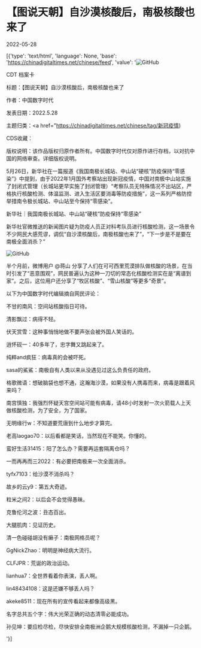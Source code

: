 # 【图说天朝】自沙漠核酸后，南极核酸也来了

2022-05-28

[{'type': 'text/html', 'language': None, 'base': 'https://chinadigitaltimes.net/chinese/feed', 'value': '![GitHub](https://chinadigitaltimes.net/chinese/files/2022/05/image-1653718053036-768x620.png)

CDT 档案卡

标题：【图说天朝】自沙漠核酸后，南极核酸也来了

作者：中国数字时代

发表日期：2022.5.28

主题归类：<a href="https://chinadigitaltimes.net/chinese/tag/新冠疫情)

CDS收藏：

版权说明：该作品版权归原作者所有。中国数字时代仅对原作进行存档，以对抗中国的网络审查。详细版权说明。





5月26日，新华社在一篇报道《我国南极长城站、中山站“硬核”防疫保持“零感染”》中提到，由于2022年1月国外考察站出现新冠疫情，中国对南极中山站实施了封闭式管理（长城站更早实施了封闭管理）“考察队员无特殊情况不出站区，严格执行核酸检测、体温监测、进入生活区要消毒等防疫措施”，这一系列严格防控举措南令极长城站、中山站至今保持“零感染”。



新华社｜我国南极长城站、中山站“硬核”防疫保持“零感染”



新华社官微推送的新闻图片疑为防疫人员正对科考队员进行核酸检测，这一场景令不少网民大感荒谬，调侃“自沙漠核酸后，南极核酸也来了”，“下一步是不是要在南极全面消杀？”

![GitHub](https://chinadigitaltimes.net/chinese/files/2022/05/image-1653718053036.png)

半个月前，微博用户 @蒋山 分享了人们在可可西里荒漠排队做核酸的场景，在当时引发了“恶意围观”，网民普遍认为这种一刀切的常态化核酸检测实在是“离谱到家”。之后，这位用户还分享了“牧区核酸”、“雪山核酸”等更多“奇景”。







以下为中国数字时代编辑摘自网民评论：



不甘的南风：空间站核酸指日可待。

清影飘过：病得不轻。

伏天赏雪：这种事悄悄地做不要声张会被外国人笑话的。

逍怀砚一：40多年了，忠字舞又跳起来了。

纯粹and疯狂：病毒真的会被吓死。

sasa的鯊鯊：南极自有人类以来从没遇见过这么负责任的政府。

格歌微语：想破脑袋也想不通，这瀚海沙漠，如果没有人携毒而来，病毒是跟着风来吗？

南宫慎独：我强烈怀疑天宫空间站可能有病毒，请48小时发射一次火箭载人上天做核酸检测，为了安全，为了国家。

无明缘行w：不知道要荒唐到什么地步才算完。

老高laogao70：以后看都是笑话，当然现在不能笑。你懂的。

蛮好生活31415：阳了怎么办？需要再运套隔离仓吗？

一而再再而三2022：有必要把南极来一次全面消杀。

tyfx7103：给沙漠不消杀吗？

故乡的云y9：第五大奇迹。

粒米之间2：以后会不会觉得愚昧。

克鲁伦河之波：丑态百出。

大腿肌肉：见证历史。

清一色碰碰胡没有癞子：南极网格员呢？

GgNickZhao：明明是神经病大流行。

CLFJPR：荒诞的政治运动。

lianhua7：全世界看着你表演，丢人啊。

lin48434108：这是还嫌不够丢人吗？

akeke8511：现在所有的宣传看起来都像高级黑。

名字总共五个字：伟大光荣正确的动态清零必能成功。

孙见坤：要应检尽检，尽快安排全南极洲企鹅大规模核酸检测，不漏掉一只企鹅。

'}]